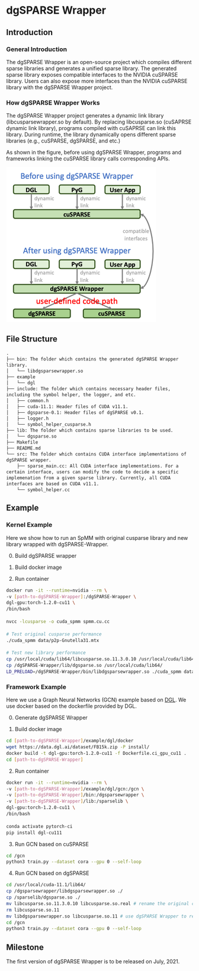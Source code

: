 # dgSPARSE Wrapper

## Introduction

### General Introduction

The dgSPARSE Wrapper is an open-source project which compiles different sparse libraries and generates a unified sparse library. The generated sparse library exposes compatible interfaces to the NVIDIA cuSPARSE library. Users can also expose more interfaces than the NVIDIA cuSPARSE library with the dgSPARSE Wrapper project.

### How dgSPARSE Wrapper Works

The dgSPARSE Wrapper project generates a dynamic link library (libcusparsewrapper.so by default). By replacing libcusparse.so (cuSAPRSE dynamic link library), programs compiled with cuSAPRSE can link this library. During runtime, the library dynamically opens different sparse libraries (e.g., cuSPARSE, dgSPARSE, and etc.)

As shown in the figure, before using dgSPARSE Wrapper, programs and frameworks linking the cuSPARSE library calls corresponding APIs. 

![avatar](./fig/diagram.png)

## File Structure

```
.
├── bin: The folder which contains the generated dgSPARSE Wrapper library.
│   └── libdgsparsewrapper.so
├── example
│   └── dgl
├── include: The folder which contains necessary header files, including the symbol helper, the logger, and etc.
│   ├── common.h
│   ├── cuda-11.1: Header files of CUDA v11.1.
│   ├── dgsparse-0.1: Header files of dgSPARSE v0.1.
│   ├── logger.h
│   └── symbol_helper_cusparse.h
├── lib: The folder which contains sparse libraries to be used.
│   └── dgsparse.so
├── Makefile
├── README.md
└── src: The folder which contains CUDA interface implementations of dgSPARSE wrapper.
    ├── sparse_main.cc: All CUDA interface implementations. For a certain interface, users can modify the code to decide a specific implemenation from a given sparse library. Currently, all CUDA interfaces are based on CUDA v11.1.
    └── symbol_helper.cc
```

## Example

### Kernel Example
Here we show how to run an SpMM with original cusparse library and new library wrapped with dgSPARSE-Wrapper.

0. Build dgSPARSE wrapper 

1. Build docker image

2. Run container
```bash
docker run -it --runtime=nvidia --rm \
-v [path-to-dgSPARSE-Wrapper]:/dgSPARSE-Wrapper \
dgl-gpu:torch-1.2.0-cu11 \
/bin/bash

nvcc -lcusparse -o cuda_spmm spmm.cu.cc

# Test original cusparse performance
./cuda_spmm data/p2p-Gnutella31.mtx

# Test new library performance
cp /usr/local/cuda/lib64/libcusparse.so.11.3.0.10 /usr/local/cuda/lib64/libcusparse.so.real
cp /dgSPARSE-Wrapper/lib/dgsparse.so /usr/local/cuda/lib64/
LD_PRELOAD=/dgSPARSE-Wrapper/bin/libdgsparsewrapper.so ./cuda_spmm data/p2p-Gnutella31.mtx

```
### Framework Example

Here we use a Graph Neural Networks (GCN) example based on [DGL](url=https://www.dgl.ai/). We use docker based on the dockerfile provided by DGL.

0. Generate dgSPARSE Wrapper

1. Build docker image
```bash
cd [path-to-dgSPARSE-Wrapper]/example/dgl/docker
wget https://data.dgl.ai/dataset/FB15k.zip -P install/
docker build -t dgl-gpu:torch-1.2.0-cu11 -f Dockerfile.ci_gpu_cu11 .
cd [path-to-dgSPARSE-Wrapper]
```

2. Run container
```bash
docker run -it --runtime=nvidia --rm \
-v [path-to-dgSPARSE-Wrapper]/example/dgl/gcn:/gcn \
-v [path-to-dgSPARSE-Wrapper]/bin:/dgsparsewrapper \
-v [path-to-dgSPARSE-Wrapper]/lib:/sparselib \
dgl-gpu:torch-1.2.0-cu11 \
/bin/bash

conda activate pytorch-ci
pip install dgl-cu111
```

3. Run GCN based on cuSPARSE
```bash
cd /gcn
python3 train.py --dataset cora --gpu 0 --self-loop
```

4. Run GCN based on dgSPARSE
```bash
cd /usr/local/cuda-11.1/lib64/
cp /dgsparsewrapper/libdgsparsewrapper.so ./
cp /sparselib/dgsparse.so ./
mv libcusparse.so.11.3.0.10 libcusparse.so.real # rename the original cuSPARSE
rm libcusparse.so.11
mv libdgsparsewrapper.so libcusparse.so.11 # use dgSPARSE Wrapper to replace cuSPARSE
cd /gcn
python3 train.py --dataset cora --gpu 0 --self-loop
```

## Milestone

The first version of dgSPARSE Wrapper is to be released on July, 2021.